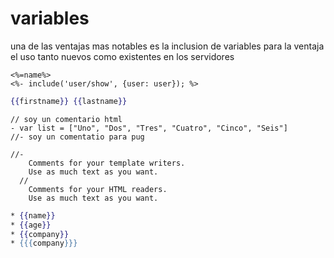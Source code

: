 # variables

una de las ventajas mas notables es la inclusion de variables para la ventaja el uso tanto nuevos como existentes en los servidores

``` ejs
<%=name%>
<%- include('user/show', {user: user}); %>
```

``` handlebars
{{firstname}} {{lastname}}
```

``` pug
// soy un comentario html
- var list = ["Uno", "Dos", "Tres", "Cuatro", "Cinco", "Seis"]
//- soy un comentatio para pug

//-
    Comments for your template writers.
    Use as much text as you want.
  //
    Comments for your HTML readers.
    Use as much text as you want.
```

``` mustache
* {{name}}
* {{age}}
* {{company}}
* {{{company}}}
```